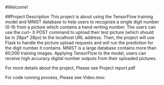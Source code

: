#Welcome!

##Project Description
This project is about using the TensorFlow training model and MNIST database to help users to recognize a single digit number (0-9) from a picture which contains a hand-writing number. The users can use the curl- X POST command to upload their test picture (which should be in 28px* 28px) to the localhost URL address. Then, the project will use Flask to handle the picture upload requests and will run the prediction for the digit number it contains. MNIST is a large database contains more than 60,000 training images. Applying TensorFlow to the model, users can receive high accuracy digital number outputs from their uploaded pictures. 

                      
For more details about the project, Please see Project report.pdf 

For code running process, Please see Video.mov.
